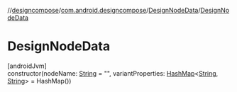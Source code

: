 //[designcompose](../../../index.md)/[com.android.designcompose](../index.md)/[DesignNodeData](index.md)/[DesignNodeData](-design-node-data.md)

# DesignNodeData

[androidJvm]\
constructor(nodeName: [String](https://kotlinlang.org/api/latest/jvm/stdlib/kotlin/-string/index.html) = &quot;&quot;, variantProperties: [HashMap](https://kotlinlang.org/api/latest/jvm/stdlib/kotlin.collections/-hash-map/index.html)&lt;[String](https://kotlinlang.org/api/latest/jvm/stdlib/kotlin/-string/index.html), [String](https://kotlinlang.org/api/latest/jvm/stdlib/kotlin/-string/index.html)&gt; = HashMap())
